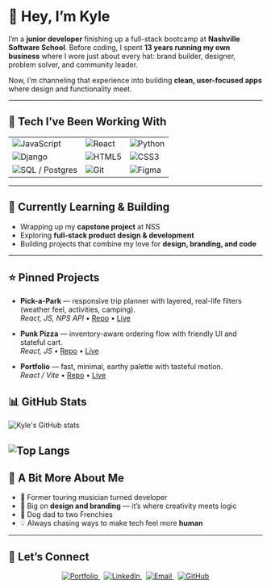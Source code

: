 # 👋 Hey, I’m Kyle  

I’m a **junior developer** finishing up a full-stack bootcamp at **Nashville Software School**. Before coding, I spent **13 years running my own business** where I wore just about every hat: brand builder, designer, problem solver, and community leader.  

Now, I’m channeling that experience into building **clean, user-focused apps** where design and functionality meet.  

---

## 🔧 Tech I’ve Been Working With

<table>
  <tr>
    <td><img src="https://img.shields.io/badge/JavaScript-FFB703?style=for-the-badge&logo=javascript&logoColor=000000" alt="JavaScript" /></td>
    <td><img src="https://img.shields.io/badge/React-2A9D8F?style=for-the-badge&logo=react&logoColor=ffffff" alt="React" /></td>
    <td><img src="https://img.shields.io/badge/Python-DDBEA9?style=for-the-badge&logo=python&logoColor=000000" alt="Python" /></td>
  </tr>
  <tr>
    <td><img src="https://img.shields.io/badge/Django-6B705C?style=for-the-badge&logo=django&logoColor=ffffff" alt="Django" /></td>
    <td><img src="https://img.shields.io/badge/HTML5-E76F51?style=for-the-badge&logo=html5&logoColor=ffffff" alt="HTML5" /></td>
    <td><img src="https://img.shields.io/badge/CSS3-A5A58D?style=for-the-badge&logo=css3&logoColor=000000" alt="CSS3" /></td>
  </tr>
  <tr>
    <td><img src="https://img.shields.io/badge/SQL-B7B7A4?style=for-the-badge&logo=postgresql&logoColor=000000" alt="SQL / Postgres" /></td>
    <td><img src="https://img.shields.io/badge/Git-CB997E?style=for-the-badge&logo=git&logoColor=ffffff" alt="Git" /></td>
    <td><img src="https://img.shields.io/badge/Figma-2A9D8F?style=for-the-badge&logo=figma&logoColor=ffffff" alt="Figma" /></td>
  </tr>
</table>

---

## 🌱 Currently Learning & Building  
- Wrapping up my **capstone project** at NSS  
- Exploring **full-stack product design & development**  
- Building projects that combine my love for **design, branding, and code**  

---
## ⭐ Pinned Projects

- **Pick-a-Park** — responsive trip planner with layered, real-life filters (weather feel, activities, camping).  
  _React, JS, NPS API_ • [Repo](https://github.com/kylemims/pick-a-park) • [Live](https://www.kylemims.dev/projects/pick-a-park)

- **Punk Pizza** — inventory-aware ordering flow with friendly UI and stateful cart.  
  _React, JS_ • [Repo](https://github.com/kylemims/punk-pizza) • [Live](https://www.kylemims.dev/projects/punk-pizza)

- **Portfolio** — fast, minimal, earthy palette with tasteful motion.  
  _React / Vite_ • [Repo](https://github.com/kylemims/portfolio) • [Live](https://www.kylemims.dev)
## 📊 GitHub Stats

<!-- card theme tuned to your palette -->
![Kyle's GitHub stats](https://github-readme-stats.vercel.app/api?username=kylemims&show_icons=true&hide_border=true&bg_color=0E1116&title_color=2A9D8F&text_color=B7B7A4&icon_color=FFB703&ring_color=2A9D8F)

![Top Langs](https://github-readme-stats.vercel.app/api/top-langs/?username=kylemims&layout=compact&hide_border=true&bg_color=0E1116&title_color=2A9D8F&text_color=B7B7A4)
---

## 🎯 A Bit More About Me  
- 🎸 Former touring musician turned developer  
- 🎨 Big on **design and branding** — it’s where creativity meets logic  
- 🐶 Dog dad to two Frenchies  
- 💡 Always chasing ways to make tech feel more **human**  

---

## 🤝 Let’s Connect

<div align="center">

<a href="https://www.kylemims.dev">
  <img src="https://img.shields.io/badge/Portfolio-kylemims.dev-2A9D8F?style=for-the-badge&logo=vercel&logoColor=ffffff" alt="Portfolio" />
</a>
&nbsp;
<a href="https://www.linkedin.com/in/kylemims-dev">
  <img src="https://img.shields.io/badge/LinkedIn-Connect-6B705C?style=for-the-badge&logo=linkedin&logoColor=ffffff" alt="LinkedIn" />
</a>
&nbsp;
<a href="mailto:kylemims88@gmail.com">
  <img src="https://img.shields.io/badge/Email-kylemims88%40gmail.com-CB997E?style=for-the-badge&logo=gmail&logoColor=ffffff" alt="Email" />
</a>
&nbsp;
<a href="https://github.com/kylemims">
  <img src="https://img.shields.io/badge/GitHub-kylemims-B7B7A4?style=for-the-badge&logo=github&logoColor=000000" alt="GitHub" />
</a>

</div>
